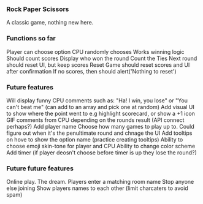 ### Rock Paper Scissors

A classic game, nothing new here. 

### Functions so far
Player can choose option
CPU randomly chooses
Works winning logic
Should count scores
Display who won the round
Count the Ties
Next round should reset UI, but keep scores
Reset Game should reset scores and UI after confirmation
If no scores, then should alert('Nothing to reset')

### Future features
Will display funny CPU comments such as: "Ha! I win, you lose" or "You can't beat me"
(can add to an array and pick one at random)
Add visual UI to show where the point went to e.g highlight scorecard, or show a +1 icon
GIF comments from CPU depending on the rounds result (API connect perhaps?)
Add player name
Choose how many games to play up to.
Could figure out when it's the penultimate round and chnage the UI
Add tooltips on hove to show the option name (practice creating tooltips)
Ability to choose emoji skin-tone for player and CPU
Ability to change color scheme
Add timer (if player deosn't choose before timer is up they lose the round?)

### Future future features
Online play. The dream.
Players enter a matching room name
Stop anyone else joining
Show players names to each other (limit charcaters to avoid spam)